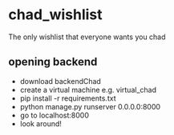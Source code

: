 # chad_wishlist
The only wishlist that everyone wants you chad

## opening backend
 
 - download backendChad
 - create a virtual machine e.g. virtual_chad
 - pip install -r requirements.txt
 - python manage.py runserver 0.0.0.0:8000
 - go to localhost:8000
 - look around!